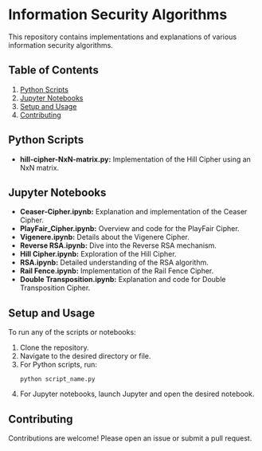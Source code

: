 
# Information Security Algorithms

This repository contains implementations and explanations of various information security algorithms.

## Table of Contents
1. [Python Scripts](#python-scripts)
2. [Jupyter Notebooks](#jupyter-notebooks)
3. [Setup and Usage](#setup-and-usage)
4. [Contributing](#contributing)

## Python Scripts

- **hill-cipher-NxN-matrix.py:** Implementation of the Hill Cipher using an NxN matrix.

## Jupyter Notebooks

- **Ceaser-Cipher.ipynb:** Explanation and implementation of the Ceaser Cipher.
- **PlayFair_Cipher.ipynb:** Overview and code for the PlayFair Cipher.
- **Vigenere.ipynb:** Details about the Vigenere Cipher.
- **Reverse RSA.ipynb:** Dive into the Reverse RSA mechanism.
- **Hill Cipher.ipynb:** Exploration of the Hill Cipher.
- **RSA.ipynb:** Detailed understanding of the RSA algorithm.
- **Rail Fence.ipynb:** Implementation of the Rail Fence Cipher.
- **Double Transposition.ipynb:** Explanation and code for Double Transposition Cipher.

## Setup and Usage

To run any of the scripts or notebooks:

1. Clone the repository.
2. Navigate to the desired directory or file.
3. For Python scripts, run:
   ```
   python script_name.py
   ```
4. For Jupyter notebooks, launch Jupyter and open the desired notebook.

## Contributing

Contributions are welcome! Please open an issue or submit a pull request.

